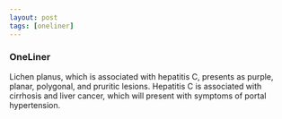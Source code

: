 ```yaml
---
layout: post
tags: [oneliner]
---
```



### OneLiner

Lichen planus, which is associated with hepatitis C, presents as purple, planar, polygonal, and pruritic lesions. Hepatitis C is associated with cirrhosis and liver cancer, which will present with symptoms of portal hypertension.
